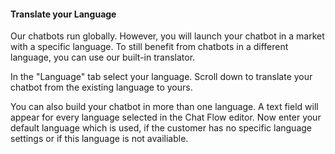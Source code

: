 #### Translate your Language

Our chatbots run globally. However, you will launch your chatbot in a market with a specific language. To still benefit from chatbots in a different language, you can use our built-in translator.

In the "Language" tab select your language. Scroll down to translate your chatbot from the existing language to yours.

You can also build your chatbot in more than one language. A text field will appear for every language selected in the Chat Flow editor. Now enter your default language which is used, if the customer has no specific language settings or if this language is not availiable.
